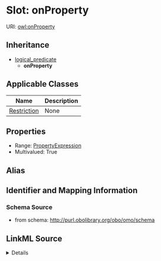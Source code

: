 # Slot: onProperty

URI: [owl:onProperty](http://www.w3.org/2002/07/owl#onProperty)




## Inheritance

* [logical_predicate](logical_predicate.md)
    * **onProperty**





## Applicable Classes

| Name | Description |
| --- | --- |
[Restriction](Restriction.md) | None






## Properties

* Range: [PropertyExpression](PropertyExpression.md)
* Multivalued: True







## Alias




## Identifier and Mapping Information







### Schema Source


* from schema: http://purl.obolibrary.org/obo/omo/schema




## LinkML Source

<details>
```yaml
name: onProperty
from_schema: http://purl.obolibrary.org/obo/omo/schema
rank: 1000
is_a: logical_predicate
slot_uri: owl:onProperty
multivalued: true
alias: onProperty
domain_of:
- Restriction
range: PropertyExpression

```
</details>